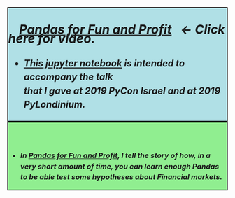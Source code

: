 <div style="border:2px;border-style:solid;border-color:black;background-color:powderblue;font-style:italic;line-height:150%;">
    <h1 style="text-indent:5%;"><a href="https://www.youtube.com/watch?v=4AXAKUlF_3c&t" target="_blank">Pandas for Fun and Profit</a>&nbsp;&nbsp; &larr; Click here for video.</h1>
    <h2 style="line-height:150%;">
       <ul>
          <li><a href="https://github.com/DanielGoldfarb/pffap/blob/master/pandas_for_fun_and_profit.ipynb">This jupyter notebook</a> is intended to accompany the talk<br>that I gave at 2019 PyCon Israel and at 2019 PyLondinium.</li>
       </ul>
    </h2>
</div>

<div style="border:2px;border-style:solid;border-color:black;background-color:lightgreen;font-style:italic;line-height:150%;">
    <h4>&nbsp;</h4>
    <h3 style="line-height:150%;">
       <ul>
          <li>In <a href="https://www.youtube.com/watch?v=4AXAKUlF_3c&t">Pandas for Fun and Profit</a>, I tell the story of how, in a very short amount of time, you can learn enough Pandas to be able test some hypotheses about Financial markets.</li>
       </ul>
    </h3>
</div>
